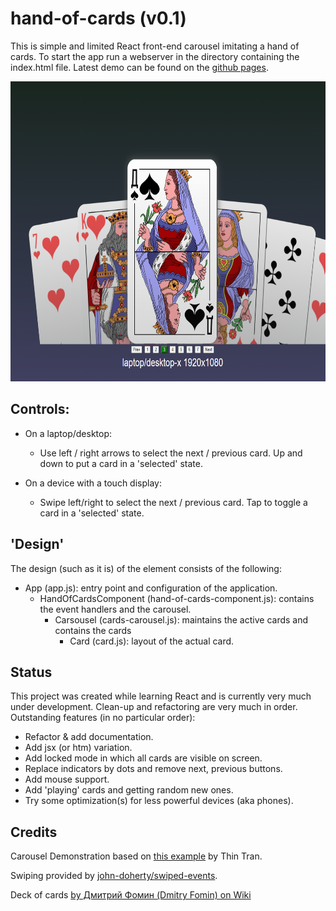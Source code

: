 # hand-of-cards (v0.1)
This is simple and limited React front-end carousel imitating a hand of cards. To start the app run a webserver in the directory containing the index.html file. Latest demo can be found on the [github pages](https://pointlesspun.github.io/hand-of-cards/).

<center>
    <img src="./data/screenshot.png" width="640" height="480"/>
</center>


## Controls:
* On a laptop/desktop: 
    * Use left / right arrows to select the next / previous card. Up and down to put a card in a 'selected' state.

* On a device with a touch display:
    * Swipe left/right to select the next / previous card. Tap to toggle a card in a 'selected' state.


## 'Design'

The design (such as it is) of the element consists of the following:

* App (app.js): entry point and configuration of the application.
  * HandOfCardsComponent (hand-of-cards-component.js): contains the event handlers and the carousel.
    * Carsousel (cards-carousel.js): maintains the active cards and contains the cards
        * Card (card.js): layout of the actual card.

## Status

This project was created while learning React and is currently very much under development. Clean-up and refactoring are very much in order. Outstanding features (in no particular order):

* Refactor & add documentation.
* Add jsx (or htm) variation.
* Add locked mode in which all cards are visible on screen.
* Replace indicators by dots and remove next, previous buttons.
* Add mouse support.
* Add 'playing' cards and getting random new ones.
* Try some optimization(s) for less powerful devices (aka phones).

## Credits

Carousel Demonstration based on [this example](https://medium.com/tinyso/how-to-create-the-responsive-and-swipeable-carousel-slider-component-in-react-99f433364aa0")  by Thin Tran.
    
Swiping provided by [john-doherty/swiped-events](https://github.com/john-doherty/swiped-events).

Deck of cards [by Дмитрий Фомин (Dmitry Fomin) on Wiki](https://en.wikipedia.org/wiki/File:Atlasnye_playing_cards_deck.svg.) 



